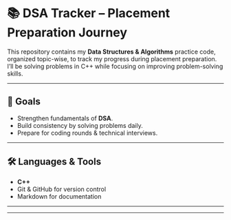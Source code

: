 # 📚 DSA Tracker – Placement Preparation Journey

This repository contains my **Data Structures & Algorithms** practice code, organized topic-wise, to track my progress during placement preparation.  
I’ll be solving problems in C++ while focusing on improving problem-solving skills.

---

## 🎯 Goals

- Strengthen fundamentals of **DSA**.
- Build consistency by solving problems daily.
- Prepare for coding rounds & technical interviews.

---

## 🛠 Languages & Tools

- **C++**
- Git & GitHub for version control
- Markdown for documentation

---


---

